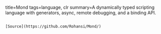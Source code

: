 title=Mond
tags=language, clr
summary=A dynamically typed scripting language with generators, async, remote debugging, and a binding API.
~~~~~~

[Source](https://github.com/Rohansi/Mond/)

